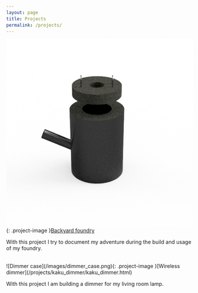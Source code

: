 ```yaml
---
layout: page
title: Projects
permalink: /projects/
---
```

![Foundry](/images/foundry_mockup.png){: .project-image }[Backyard foundry](/projects/backyard_foundry/backyard_foundry.html)

With this project I try to document my adventure during the build and usage of my foundry.

<br style="clear:both;">
![Dimmer case](/images/dimmer_case.png){: .project-image }[Wireless dimmer](/projects/kaku_dimmer/kaku_dimmer.html)

With this project I am building a dimmer for my living room lamp.
